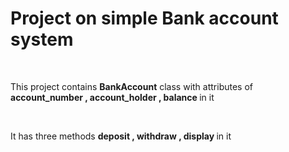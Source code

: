 # Project on simple Bank account system
<br>
<p> This project contains <b>BankAccount</b> class with attributes
of <b> account_number , account_holder , balance </b> in it </p>
<br>
<p>It has three methods <b> deposit , withdraw , display </b> in it </p>
